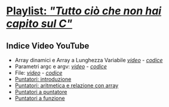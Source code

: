 # [Playlist: <i>"Tutto ciò che non hai capito sul C"</i>](https://www.youtube.com/playlist?list=PLVtGJfbzVd1GiC_EmIZ9sKBd614-L8_CE)

## Indice Video YouTube
- Array dinamici e Array a Lunghezza Variabile [<i>video</i>](https://youtu.be/Y_c960W3-5U) - [<i color="black">codice</i>](video_array-dinamici)
- Parametri argc e argv: [<i>video</i>](https://youtu.be/Qx5DzcdGvXw) - [<i color="black">codice</i>](video_argc-argv)
- File: [<i>video</i>](https://youtu.be/n_lCuXi5-NQ) - [<i color="black">codice</i>](video_file)
- [Puntatori: introduzione](https://youtu.be/uzMZetWDIOU)
- [Puntatori: aritmetica e relazione con array](https://youtu.be/HO7-fWSR5UA)
- [Puntatori a puntatore](https://youtu.be/VSIJcHJBLP0)
- [Puntatori a funzione](https://youtu.be/p4TWTtVNE3c)

